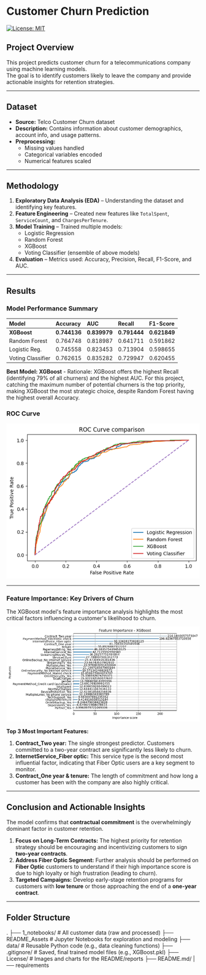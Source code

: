 # Customer Churn Prediction

[![License: MIT](https://img.shields.io/badge/License-MIT-yellow.svg)](LICENSE)

## Project Overview
This project predicts customer churn for a telecommunications company using machine learning models.  
The goal is to identify customers likely to leave the company and provide actionable insights for retention strategies.

---

## Dataset
- **Source:** Telco Customer Churn dataset  
- **Description:** Contains information about customer demographics, account info, and usage patterns.  
- **Preprocessing:**  
  - Missing values handled  
  - Categorical variables encoded  
  - Numerical features scaled  

---

## Methodology
1. **Exploratory Data Analysis (EDA)** – Understanding the dataset and identifying key features.  
2. **Feature Engineering** – Created new features like `TotalSpent`, `ServiceCount`, and `ChargesPerTenure`.  
3. **Model Training** – Trained multiple models:
   - Logistic Regression
   - Random Forest
   - XGBoost
   - Voting Classifier (ensemble of above models)
4. **Evaluation** – Metrics used: Accuracy, Precision, Recall, F1-Score, and AUC.  

---
## Results

### Model Performance Summary
| Model | Accuracy | AUC | Recall | F1-Score |
| :--- | :--- | :--- | :--- | :--- |
| **XGBoost** | **0.744136** | **0.839979** | **0.791444**|**0.621849** |
| Random Forest | 0.764748	| 0.818987 | 0.641711 |	0.591862 |
| Logistic Reg. | 0.745558	| 0.823453 | 0.713904 |	0.598655 |
| Voting Classifier |	0.762615 | 0.835282 | 0.729947 | 0.620455 |

**Best Model:** **XGBoost** - Rationale: XGBoost offers the highest Recall (identifying 79% of all churners) and the highest AUC. For this project, catching the maximum number of potential churners is the top priority, making XGBoost the most strategic choice, despite Random Forest having the highest overall Accuracy.

### ROC Curve
![ROC Curve](README_Assets/Roc-Curve-Comparison.png)

---

### Feature Importance: Key Drivers of Churn

The XGBoost model's feature importance analysis highlights the most critical factors influencing a customer's likelihood to churn.

![Feature Importance](README_Assets/Feature-importance-XGBoost.png)

**Top 3 Most Important Features:**
1.  **Contract_Two year:** The single strongest predictor. Customers committed to a two-year contract are significantly less likely to churn.
2.  **InternetService_Fiber optic:** This service type is the second most influential factor, indicating that Fiber Optic users are a key segment to monitor.
3.  **Contract_One year & tenure:** The length of commitment and how long a customer has been with the company are also highly critical.

---

## Conclusion and Actionable Insights

The model confirms that **contractual commitment** is the overwhelmingly dominant factor in customer retention.

1.  **Focus on Long-Term Contracts:** The highest priority for retention strategy should be encouraging and incentivizing customers to sign **two-year contracts**.
2.  **Address Fiber Optic Segment:** Further analysis should be performed on **Fiber Optic** customers to understand if their high importance score is due to high loyalty or high frustration (leading to churn).
3.  **Targeted Campaigns:** Develop early-stage retention programs for customers with **low tenure** or those approaching the end of a **one-year contract**.

---

## Folder Structure
.
├── 1_notebooks/                   # All customer data (raw and processed)
├── README_Assets                   # Jupyter Notebooks for exploration and modeling
├── data/                          # Reusable Python code (e.g., data cleaning functions)
├── .gitignore/                    # Saved, final trained model files (e.g., XGBoost.pkl)
├── License/                    # Images and charts for the README/reports
├── README.md/
|── requirements

